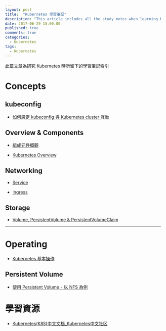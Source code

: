 ```yaml
---
layout: post
title:  "Kubernetes 學習筆記"
description: "This article includes all the study notes when learning Kubernetes"
date: 2017-06-29 15:00:00
published: true
comments: true
categories:
  - Kubernetes
tags:
  - Kubernetes
---
```


此篇文章為研究 Kubernetes 時所留下的學習筆記索引

Concepts
========

## kubeconfig

- [如何設定 kubeconfig 與 Kubernetes cluster 互動](https://github.com/godleon/learning_kubernetes/blob/master/concept/howto_configure_kubeconfig.md)

## Overview & Components

- [組成元件概觀](https://github.com/godleon/learning_kubernetes/blob/master/concept/component_overview.md)

- [Kubernetes Overview](https://github.com/godleon/learning_kubernetes/blob/master/concept/overview.md)

## Networking

- [Service](https://github.com/godleon/learning_kubernetes/blob/master/concept/network/service.md)

- [Ingress](https://github.com/godleon/learning_kubernetes/blob/master/concept/network/ingress.md)

## Storage

- [Volume, PersistentVolume & PersistentVolumeClaim](https://github.com/godleon/learning_kubernetes/blob/master/concept/storage/volume.md)


-------------------------


Operating
=========

- [Kubernetes 基本操作](https://github.com/godleon/learning_kubernetes/blob/master/operation/basic.md)

## Persistent Volume

- [使用 Persistent Volume - 以 NFS 為例](https://github.com/godleon/learning_kubernetes/blob/master/operation/use_PersistentVolume_NFS.md)



學習資源
======

- [Kubernetes(K8S)中文文档_Kubernetes中文社区](http://docs.kubernetes.org.cn/)